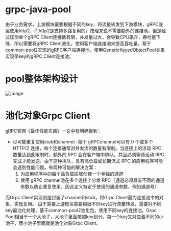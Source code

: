 # grpc-java-pool
由于业务需求，上游模块需要根据不同的key，将流量转发到下游模块，gRPC底层使用http2，而http2是支持多路复用的，按理来说不需要额外的连接池，但是经过压测单个gRPC Client连接数有限，并发量过大，会导致CPU飙升，吞吐量下降，所以需要将gRPC Client池化，使用客户端连接池来提高吞吐量。基于common-pool2实现的gRPC客户端连接池，使用GenericKeyedObjectPool类来实现带key的gRPC Client连接池。
# pool整体架构设计
![image](https://user-images.githubusercontent.com/52147760/178135372-9d353c18-bbdf-4095-b3c2-9ad33a35f238.png)
# 池化对象Grpc Client
gRPC官网《最佳性能实践》一文中有明确提到：
- 尽可能重复使用stub和channel
-每个 gRPCchannel可以有 0 个或多个 HTTP/2 连接，每个连接通常对并发流的数量有限制。当连接上的活动 RPC 数量达到此限制时，额外的 RPC 会在客户端中排队，并且必须等待活动 RPC 完成才能发送。由于这种排队，具有高负载或长期流式 RPC 的应用程序可能会遇到性能问题。有两种可能的解决方案：
  1. 为应用程序中的每个高负载区域创建一个单独的通道
  2. 使用 gRPC channel池在多个连接上分发 RPC（通道必须具有不同的通道参数以防止重复使用，因此定义特定于使用的通道参数，例如通道号）

而Grpc Client实现则是封装了channel和stub，将Grpc Client最为连接池中的对象，实现复用。
由于需要上游模块需要根据不同key进行流量转发，需要对不同key最池化处理，基于common-pool2池化包，使用不同key的连接池。Grpc Pool相当于一个大池子，大池子里面按照key划分，每一个key又对应着不同的小池子，而小池子里面就是池化对象Grpc Client。
